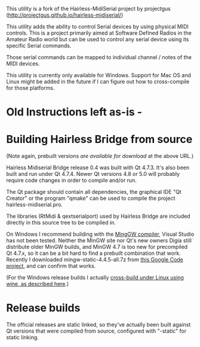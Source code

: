 This utility is a fork of the Hairless-MidiSerial project by projectgus (http://projectgus.github.io/hairless-midiserial/)

This utility adds the ability to control Serial devices by using physical MIDI controls. This is a project primarily aimed at Software Defined Radios in the Amateur Radio world but can be used to control any serial device using its specific Serial commands.

Those serial commands can be mapped to individual channel / notes of the MIDI devices.

This utility is currently only available for Windows. Support for Mac OS and Linux might be added in the future if I can figure out how to cross-compile for those platforms.


Old Instructions left as-is -
===========================

# Building Hairless Bridge from source

(Note again, prebuilt versions *are available for download* at the above URL.)

Hairless Midiserial Bridge release 0.4 was built with Qt 4.7.3. It's also been built and run under Qt 4.7.4. Newer Qt versions 4.8 or 5.0 will probably require code changes in order to compile and/or run.

The Qt package should contain all dependencies, the graphical IDE "Qt Creator" or the program "qmake" can be used to compile the project hairless-midiserial.pro.

The libraries (RtMidi & qextserialport) used by Hairless Bridge are included directly in this source tree to be compiled in.

On Windows I recommend building with the [MingGW compiler](http://www.mingw.org/), Visual Studio has not been tested. Neither the MinGW site nor Qt's new owners Digia still distribute older MinGW builds, and MinGW 4.7 is too new for precompiled Qt 4.7.x, so it can be a bit hard to find a prebuilt combination that work. Recently I downloaded mingw-static-4.4.5-all.7z from [this Google Code project](https://code.google.com/p/qp-gcc/downloads/list), and can confirm that works.

(For the Windows release builds I actually [cross-build under Linux using wine, as described here](http://projectgus.com/2011/09/developing-qt-apps-for-windows-using-linux-wine/).)

# Release builds

The official releases are static linked, so they've actually been built against Qt versions that were compiled from source, configured with "-static" for static linking.
